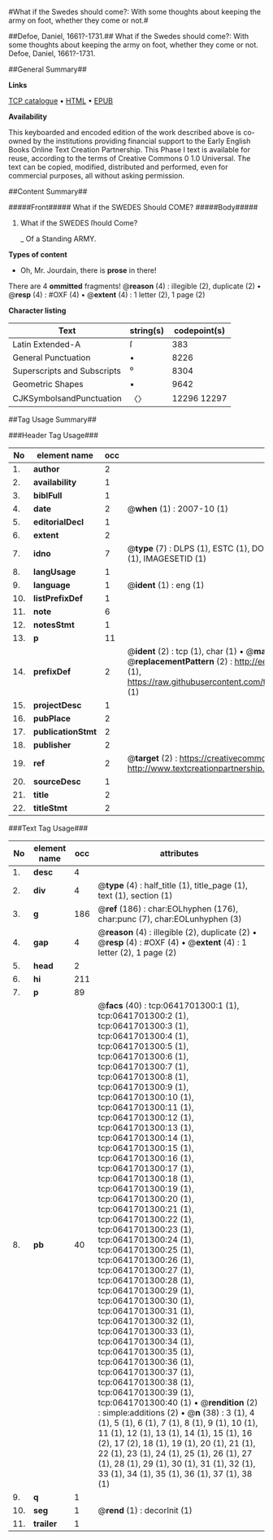 #What if the Swedes should come?: With some thoughts about keeping the army on foot, whether they come or not.#

##Defoe, Daniel, 1661?-1731.##
What if the Swedes should come?: With some thoughts about keeping the army on foot, whether they come or not.
Defoe, Daniel, 1661?-1731.

##General Summary##

**Links**

[TCP catalogue](http://www.ota.ox.ac.uk/tcp/)  • 
[HTML](http://tei.it.ox.ac.uk/tcp/Texts-HTML/free/004/004834150.html)  • 
[EPUB](http://tei.it.ox.ac.uk/tcp/Texts-EPUB/free/004/004834150.epub)

**Availability**

This keyboarded and encoded edition of the
	       work described above is co-owned by the institutions
	       providing financial support to the Early English Books
	       Online Text Creation Partnership. This Phase I text is
	       available for reuse, according to the terms of Creative
	       Commons 0 1.0 Universal. The text can be copied,
	       modified, distributed and performed, even for
	       commercial purposes, all without asking permission.


##Content Summary##

#####Front#####
What if the SWEDES Should COME?
#####Body#####

1. What if the SWEDES ſhould Come?

    _ Of a Standing ARMY.

**Types of content**

  * Oh, Mr. Jourdain, there is **prose** in there!

There are 4 **ommitted** fragments! 
 @__reason__ (4) : illegible (2), duplicate (2)  •  @__resp__ (4) : #OXF (4)  •  @__extent__ (4) : 1 letter (2), 1 page (2)

**Character listing**


|Text|string(s)|codepoint(s)|
|---|---|---|
|Latin Extended-A|ſ|383|
|General Punctuation|•|8226|
|Superscripts             and Subscripts|⁰|8304|
|Geometric Shapes|▪|9642|
|CJKSymbolsandPunctuation|〈〉|12296 12297|

##Tag Usage Summary##

###Header Tag Usage###

|No|element name|occ|attributes|
|---|---|---|---|
|1.|__author__|2||
|2.|__availability__|1||
|3.|__biblFull__|1||
|4.|__date__|2| @__when__ (1) : 2007-10 (1)|
|5.|__editorialDecl__|1||
|6.|__extent__|2||
|7.|__idno__|7| @__type__ (7) : DLPS (1), ESTC (1), DOCNO (1), TCP (1), GALEDOCNO (1), CONTENTSET (1), IMAGESETID (1)|
|8.|__langUsage__|1||
|9.|__language__|1| @__ident__ (1) : eng (1)|
|10.|__listPrefixDef__|1||
|11.|__note__|6||
|12.|__notesStmt__|1||
|13.|__p__|11||
|14.|__prefixDef__|2| @__ident__ (2) : tcp (1), char (1)  •  @__matchPattern__ (2) : ([0-9\-]+):([0-9IVX]+) (1), (.+) (1)  •  @__replacementPattern__ (2) : http://eebo.chadwyck.com/downloadtiff?vid=$1&page=$2 (1), https://raw.githubusercontent.com/textcreationpartnership/Texts/master/tcpchars.xml#$1 (1)|
|15.|__projectDesc__|1||
|16.|__pubPlace__|2||
|17.|__publicationStmt__|2||
|18.|__publisher__|2||
|19.|__ref__|2| @__target__ (2) : https://creativecommons.org/publicdomain/zero/1.0/ (1), http://www.textcreationpartnership.org/docs/. (1)|
|20.|__sourceDesc__|1||
|21.|__title__|2||
|22.|__titleStmt__|2||


###Text Tag Usage###

|No|element name|occ|attributes|
|---|---|---|---|
|1.|__desc__|4||
|2.|__div__|4| @__type__ (4) : half_title (1), title_page (1), text (1), section (1)|
|3.|__g__|186| @__ref__ (186) : char:EOLhyphen (176), char:punc (7), char:EOLunhyphen (3)|
|4.|__gap__|4| @__reason__ (4) : illegible (2), duplicate (2)  •  @__resp__ (4) : #OXF (4)  •  @__extent__ (4) : 1 letter (2), 1 page (2)|
|5.|__head__|2||
|6.|__hi__|211||
|7.|__p__|89||
|8.|__pb__|40| @__facs__ (40) : tcp:0641701300:1 (1), tcp:0641701300:2 (1), tcp:0641701300:3 (1), tcp:0641701300:4 (1), tcp:0641701300:5 (1), tcp:0641701300:6 (1), tcp:0641701300:7 (1), tcp:0641701300:8 (1), tcp:0641701300:9 (1), tcp:0641701300:10 (1), tcp:0641701300:11 (1), tcp:0641701300:12 (1), tcp:0641701300:13 (1), tcp:0641701300:14 (1), tcp:0641701300:15 (1), tcp:0641701300:16 (1), tcp:0641701300:17 (1), tcp:0641701300:18 (1), tcp:0641701300:19 (1), tcp:0641701300:20 (1), tcp:0641701300:21 (1), tcp:0641701300:22 (1), tcp:0641701300:23 (1), tcp:0641701300:24 (1), tcp:0641701300:25 (1), tcp:0641701300:26 (1), tcp:0641701300:27 (1), tcp:0641701300:28 (1), tcp:0641701300:29 (1), tcp:0641701300:30 (1), tcp:0641701300:31 (1), tcp:0641701300:32 (1), tcp:0641701300:33 (1), tcp:0641701300:34 (1), tcp:0641701300:35 (1), tcp:0641701300:36 (1), tcp:0641701300:37 (1), tcp:0641701300:38 (1), tcp:0641701300:39 (1), tcp:0641701300:40 (1)  •  @__rendition__ (2) : simple:additions (2)  •  @__n__ (38) : 3 (1), 4 (1), 5 (1), 6 (1), 7 (1), 8 (1), 9 (1), 10 (1), 11 (1), 12 (1), 13 (1), 14 (1), 15 (1), 16 (2), 17 (2), 18 (1), 19 (1), 20 (1), 21 (1), 22 (1), 23 (1), 24 (1), 25 (1), 26 (1), 27 (1), 28 (1), 29 (1), 30 (1), 31 (1), 32 (1), 33 (1), 34 (1), 35 (1), 36 (1), 37 (1), 38 (1)|
|9.|__q__|1||
|10.|__seg__|1| @__rend__ (1) : decorInit (1)|
|11.|__trailer__|1||
